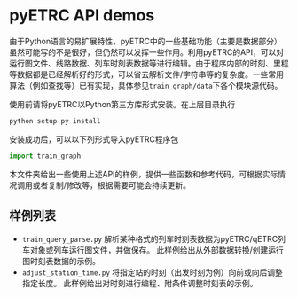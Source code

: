 # pyETRC API demos

由于Python语言的易扩展特性，pyETRC中的一些基础功能（主要是数据部分）虽然可能写的不是很好，但仍然可以发挥一些作用。利用pyETRC的API，可以对运行图文件、线路数据、列车时刻表数据等进行编辑。由于程序内部的时刻、里程等数据都是已经解析好的形式，可以省去解析文件/字符串等的复杂度。一些常用算法（例如查找等）已有实现，具体参见`train_graph/data`下各个模块源代码。

使用前请将pyETRC以Python第三方库形式安装。在上层目录执行
```bash
python setup.py install
```

安装成功后，可以以下列形式导入pyETRC程序包

```python
import train_graph
```



本文件夹给出一些使用上述API的样例，提供一些函数和参考代码，可根据实际情况调用或者复制/修改等，根据需要可能会持续更新。

## 样例列表

- `train_query_parse.py`  解析某种格式的列车时刻表数据为pyETRC/qETRC列车对象或列车运行图文件，并做保存。
  此样例给出从外部数据转换/创建运行图时刻表数据的示例。
- `adjust_station_time.py`  将指定站的时刻（出发时刻为例）向前或向后调整指定长度。
  此样例给出对时刻进行编程、附条件调整时刻表的示例。